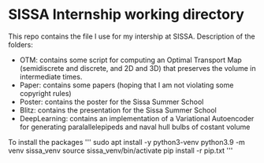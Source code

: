 # SISSA Internship working directory
This repo contains the file I use for my intership at SISSA.
Description of the folders:
- OTM: contains some script for computing an Optimal Transport Map (semidiscrete and discrete, and 2D and 3D) that preserves the volume in intermediate times.
- Paper: contains some papers (hoping that I am not violating some copyright rules)
- Poster: contains the poster for the Sissa Summer School
- Blitz: contains the presentation for the Sissa Summer School
- DeepLearning: contains an implementation of a Variational Autoencoder for generating paralallelepipeds and naval hull bulbs of costant volume

To install the packages
'''
sudo apt install -y python3-venv
python3.9 -m venv sissa_venv
source sissa_venv/bin/activate
pip install -r pip.txt
'''
